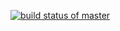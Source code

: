 [![build status of master](https://travis-ci.org/veenaprax/turbo-eureka.svg?branch=HW05a_Mocking)](https://travis-ci.org/veenaprax/turbo-eureka)

